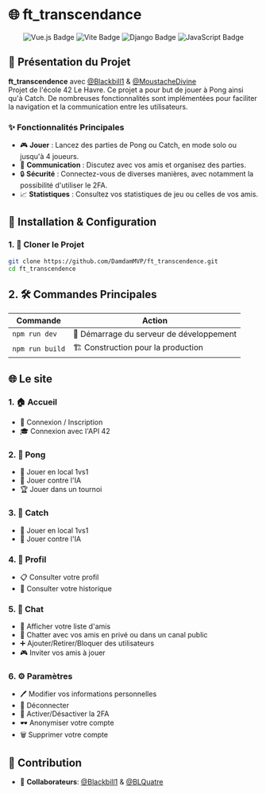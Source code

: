 # 🌐 ft_transcendance

<div align="center">
  <img src="https://img.shields.io/badge/Vue.js-35495E?style=for-the-badge&logo=vue.js&logoColor=4FC08D" alt="Vue.js Badge">
  <img src="https://img.shields.io/badge/Vite-646CFF?style=for-the-badge&logo=vite&logoColor=white" alt="Vite Badge">
  <img src="https://img.shields.io/badge/Django-092E20?style=for-the-badge&logo=django&logoColor=white" alt="Django Badge">
  <img src="https://img.shields.io/badge/JavaScript-F7DF1E?style=for-the-badge&logo=javascript&logoColor=black" alt="JavaScript Badge">
</div>

## 🚀 Présentation du Projet

**ft_transcendence** avec [@Blackbill1](https://github.com/Blackbill1) & [@MoustacheDivine](https://github.com/MoustacheDivine)  
Projet de l'école 42 Le Havre. Ce projet a pour but de jouer à Pong ainsi qu'à Catch. De nombreuses fonctionnalités sont implémentées pour faciliter la navigation et la communication entre les utilisateurs.

### ✨ Fonctionnalités Principales

- 🎮 **Jouer** : Lancez des parties de Pong ou Catch, en mode solo ou jusqu'à 4 joueurs.
- 💬 **Communication** : Discutez avec vos amis et organisez des parties.
- 🔒 **Sécurité** : Connectez-vous de diverses manières, avec notamment la possibilité d'utiliser le 2FA.
- 📈 **Statistiques** : Consultez vos statistiques de jeu ou celles de vos amis.

## 🔧 Installation & Configuration

### 1. 🚀 Cloner le Projet

```bash
git clone https://github.com/DamdamMVP/ft_transcendence.git
cd ft_transcendence
```

## 2. 🛠️ Commandes Principales

| Commande        | Action                                   |
| --------------- | ---------------------------------------- |
| `npm run dev`   | 🚀 Démarrage du serveur de développement |
| `npm run build` | 🏗 Construction pour la production        |

## 🌐 Le site

### 1. 🏠 Accueil

- 🔑 Connexion / Inscription
- 🎓 Connexion avec l'API 42

### 2. 🏓 Pong

- 👥 Jouer en local 1vs1
- 🤖 Jouer contre l'IA
- 🏆 Jouer dans un tournoi

### 3. 🎯 Catch

- 👥 Jouer en local 1vs1
- 🤖 Jouer contre l'IA

### 4. 👤 Profil

- 📋 Consulter votre profil
- 📜 Consulter votre historique

### 5. 💬 Chat

- 👥 Afficher votre liste d'amis
- 💬 Chatter avec vos amis en privé ou dans un canal public
- ➕ Ajouter/Retirer/Bloquer des utilisateurs
- 🎮 Inviter vos amis à jouer

### 6. ⚙️ Paramètres

- 🖊️ Modifier vos informations personnelles
- 🚪 Déconnecter
- 🔐 Activer/Désactiver la 2FA
- 🕶️ Anonymiser votre compte
- 🗑️ Supprimer votre compte

## 🤝 Contribution

- 👤 **Collaborateurs**: [@Blackbill1](https://github.com/Blackbill1) & [@BLQuatre](https://github.com/BLQuatre)
